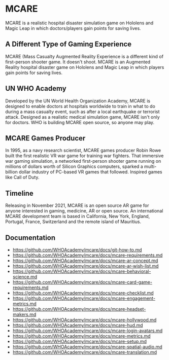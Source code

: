 # MCARE

MCARE is a realistic hospital disaster simulation game on Hololens and Magic Leap in which doctors/players gain points for saving lives. 

## A Different Type of Gaming Experience

MCARE (Mass Casualty Augmented Reality Experience is a different kind of first-person shooter game. It doesn't shoot. MCARE is an Augmented Reality hospital disaster game on Hololens and Magic Leap in which players gain points for saving lives.

## UN WHO Academy

Developed by the UN World Health Organization Academy, MCARE is designed to enable doctors at hospitals worldwide to train in what to do during a mass casualty event, such as after a local earthquake or terrorist attack. Designed as a realistic medical simulation game, MCARE isn't only for doctors. WHO is building MCARE open source, so anyone may play.

## MCARE Games Producer

In 1995, as a navy research scientist, MCARE games producer Robin Rowe built the first realistic VR war game for training war fighters. That immersive war gaming simulation, a networked first-person shooter game running on millions of dollars worth of Silicon Graphics computers, sparked a multi-billion dollar industry of PC-based VR games that followed. Inspired games like Call of Duty.

## Timeline

Releasing in November 2021, MCARE is an open source AR game for anyone interested in gaming, medicine, AR or open source. An international MCARE development team is based in California, New York, England, Portugal, France, Switzerland and the remote island of Mauritius.

## Documentation

* https://github.com/WHOAcademy/mcare/docs/git-how-to.md
* https://github.com/WHOAcademy/mcare/docs/mcare-requirements.md
* https://github.com/WHOAcademy/mcare/docs/mcare-ar-concept.md
* https://github.com/WHOAcademy/mcare/docs/mcare-ar-wish-list.md
* https://github.com/WHOAcademy/mcare/docs/mcare-behavioral-science.md
* https://github.com/WHOAcademy/mcare/docs/mcare-card-game-requirements.md
* https://github.com/WHOAcademy/mcare/docs/mcare-checklist.md
* https://github.com/WHOAcademy/mcare/docs/mcare-engagement-metrics.md
* https://github.com/WHOAcademy/mcare/docs/mcare-headset-makers.md
* https://github.com/WHOAcademy/mcare/docs/mcare-hollywood.md
* https://github.com/WHOAcademy/mcare/docs/mcare-hud.md
* https://github.com/WHOAcademy/mcare/docs/mcare-login-avatars.md
* https://github.com/WHOAcademy/mcare/docs/mcare-metrics.md
* https://github.com/WHOAcademy/mcare/docs/mcare-setup.md
* https://github.com/WHOAcademy/mcare/docs/mcare-spatial-audio.md
* https://github.com/WHOAcademy/mcare/docs/mcare-translation.md
